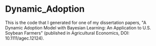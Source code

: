 # Dynamic_Adoption
This is the code that I generated for one of my dissertation papers, "A Dynamic Adoption Model with Bayesian Learning: An Application to U.S. Soybean Farmers" (published in Agricultural Economics, DOI: 10.1111/agec.12124).
